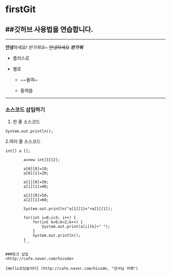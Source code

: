 # firstGit

##깃허브 사용법을 연습합니다.
---
***
**안녕**하세요!
*반가워요~*
~~안녕하세요~~
***반가워***

- 플러스로

+ 별로 

  * ~~들여~
  
  * 들여씀
---

### 소스코드 삽입하기

1. 한 줄 소스코드

`System.out.println();`

2.여러 줄 소스코드
```
int[] a []; 

		a=new int[3][2];

		a[0][0]=10;
		a[0][1]=20;
		
		a[1][0]=30;
		a[1][1]=40;
		
		a[2][0]=50;
		a[2][1]=60;
		
		System.out.println("a[1][1]="+a[1][1]);
		
		for(int i=0;i<3; i++) {
			for(int k=0;k<2;k++) {
				System.out.print(a[i][k]+" ");
			}
			System.out.println();
		}
		```
    
###링크 삽입
<http://cafe.naver.com/hicode>

[Hello코딩놀이터] (http://cafe.naver.com/hicode, "강사님 카페")
